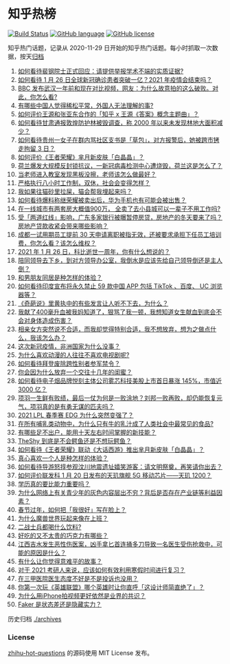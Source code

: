# 知乎热榜
[![Build Status](https://github.com/ToWeLong/zhihu-hot-questions/workflows/CI/badge.svg)](https://github.com/ToWeLong/zhihu-hot-questions/actions)
[![GitHub language](https://img.shields.io/badge/language-golang-orange.svg)](https://golang.org/)
[![GitHub license](https://img.shields.io/github/license/ToWeLong/zhihu-hot-questions)](https://github.com/ToWeLong/zhihu-hot-questions/blob/main/LICENSE)

知乎热门话题，记录从 2020-11-29 日开始的知乎热门话题。每小时抓取一次数据，按天[归档](./archives)

<!-- BEGIN -->

1. [如何看待裴钢院士正式回应：请提供举报学术不端的实质证据?](https://www.zhihu.com/question/441180206)
1. [如何看待 1 月 26 日全球新冠确诊患者突破一亿？2021 年疫情会结束吗？](https://www.zhihu.com/question/441055229)
1. [BBC 发布武汉一年前和现在对比视频，网友：为什么故意拍的这么破败。对此，你怎么看?](https://www.zhihu.com/question/440241502)
1. [有哪些中国人觉得稀松平常，外国人无法理解的事?](https://www.zhihu.com/question/435879884)
1. [如何评价王源和张亚东合作的「知乎 x 王源《答案》概念主题曲」？](https://www.zhihu.com/question/440768515)
1. [如何看待甘肃通报敦煌防护林被毁调查，称 2000 年以来未发现林地大面积减少？](https://www.zhihu.com/question/441237661)
1. [如何看待贵州一女子在群内骂社区支书是「草包」，对方报警后，她被跨市铐走拘留 3 日？](https://www.zhihu.com/question/441235726)
1. [如何评价《王者荣耀》芈月新皮肤「白晶晶」？](https://www.zhihu.com/question/441100027)
1. [荷兰爆发大规模反封锁抗议，一新冠病毒检测中心遭烧毁，荷兰这是怎么了？](https://www.zhihu.com/question/441067774)
1. [当老师进入教室发现黑板没擦，老师该怎么做最好？](https://www.zhihu.com/question/439153083)
1. [严格执行八小时工作制，双休，社会会变得怎样？](https://www.zhihu.com/question/401128014)
1. [我如果往猫砂里拉屎，猫会帮我埋起来吗？](https://www.zhihu.com/question/26766288)
1. [如何看待爆料称继荣耀被卖出后，华为手机也有可能会被出售？](https://www.zhihu.com/question/440716092)
1. [在一线城市有两套房大概值900万， 全卖了去小县城可以一辈子不用工作吗?](https://www.zhihu.com/question/440901670)
1. [受「两道红线」影响，广东多家银行被曝暂停房贷，房地产的冬天要来了吗？房地产贷款收紧会带来哪些影响？](https://www.zhihu.com/question/441131160)
1. [成都一试用期员工提前 30 天申请离职被指无效，还被要求承担下任员工培训费，你怎么看？该怎么维权？](https://www.zhihu.com/question/441091163)
1. [2021 年 1 月 26 日，科比逝世一周年，你有什么想说的？](https://www.zhihu.com/question/441143598)
1. [陪同领导去下乡，到对方领导办公室，我倒水是应该先给自己领导倒还是主人倒？](https://www.zhihu.com/question/347858228)
1. [和男朋友同居是种怎样的体验？](https://www.zhihu.com/question/65343555)
1. [如何看待印度宣布将永久禁止 59 款中国 APP  包括 TikTok 、百度、 UC 浏览器等？](https://www.zhihu.com/question/441222499)
1. [《奇葩说》里黄执中的有些发言让人听不下去，为什么？](https://www.zhihu.com/question/438585272)
1. [我献了400毫升血被我妈知道了，狠骂了我一顿，我想知道女生献血到底会不会对身体造成伤害？](https://www.zhihu.com/question/433360504)
1. [相亲女方突然说不合适，而我却觉得特别合适，我不想放弃，想为之做点什么，我该怎么办？](https://www.zhihu.com/question/440487005)
1. [这次新冠疫情，非洲国家为什么没事？](https://www.zhihu.com/question/379308126)
1. [为什么喜欢动漫的人往往不喜欢电视剧呢?](https://www.zhihu.com/question/439746443)
1. [如何看待拜登废除跨性别者参军禁令？](https://www.zhihu.com/question/441232792)
1. [你会因为什么放弃一个交往十几年的闺蜜？](https://www.zhihu.com/question/440304191)
1. [如何看待电子烟品牌悦刻主体公司雾芯科技美股上市首日暴涨 145%，市值近 3000 亿？](https://www.zhihu.com/question/440744762)
1. [项羽一生鲜有败绩，最后一仗为何是一败涂地？刘邦一败再败，却仍能恢复元气，项羽真的是有勇无谋的匹夫吗？](https://www.zhihu.com/question/438299652)
1. [2021 LPL 春季赛 EDG 为什么突然变强了？](https://www.zhihu.com/question/440684806)
1. [在所有哺乳类动物中，为什么只有牛的乳汁成了人类社会中最常见的食品?](https://www.zhihu.com/question/440396733)
1. [有哪些足不出户，能用十天左右时间掌握的新技能？](https://www.zhihu.com/question/369762095)
1. [TheShy 到底是不会鳄鱼还是不想玩鳄鱼？](https://www.zhihu.com/question/439958895)
1. [如何看待《王者荣耀》联动《大话西游》推出芈月新皮肤「白晶晶」？](https://www.zhihu.com/question/441109396)
1. [真心喜欢一个人是种怎样的体验？](https://www.zhihu.com/question/31176110)
1. [如何看待导游怒㨃参观汶川地震遗址嬉笑游客：请文明祭奠，再笑请你出去？](https://www.zhihu.com/question/441062228)
1. [如何评价联发科 1 月 20 日发布的天玑旗舰 5G 移动芯片——天玑 1200？](https://www.zhihu.com/question/440284486)
1. [学历真的要比能力重要吗？](https://www.zhihu.com/question/439822274)
1. [为什么网络上有关青少年的灰色内容层出不穷？背后是否存在产业链等利益因素？](https://www.zhihu.com/question/440681751)
1. [春节过年，如何把「我很好」写在脸上？](https://www.zhihu.com/question/440698859)
1. [为什么魔兽世界玩起来像在上班？](https://www.zhihu.com/question/441054656)
1. [二战士兵都喝什么饮料?](https://www.zhihu.com/question/438541247)
1. [好吃的又不太贵的巧克力有哪些？](https://www.zhihu.com/question/35376222)
1. [江西吉水发生恶性伤医案，凶手拿匕首连捅多刀导致一名医生受伤抢救中，可能的原因是什么？](https://www.zhihu.com/question/441266884)
1. [有什么让你觉得意难平的故事？](https://www.zhihu.com/question/435733265)
1. [对于 2021 考研人来说，应该如何有效利用寒假时间进行复习？](https://www.zhihu.com/question/362839444)
1. [在三甲医院医生态度不好是不是投诉也没用？](https://www.zhihu.com/question/440808409)
1. [你第一次玩《英雄联盟》哪个英雄时让你直呼「这设计师简直绝了」？](https://www.zhihu.com/question/408931105)
1. [为什么用iPhone拍视频更好依然是业界的共识？](https://www.zhihu.com/question/440731913)
1. [Faker 是状态差还是隐藏实力？](https://www.zhihu.com/question/353030785)

<!-- END -->

历史归档 [./archives](./archives)


### License
[zhihu-hot-questions](https://github.com/towelong/zhihu-hot-questions) 的源码使用 MIT License 发布。